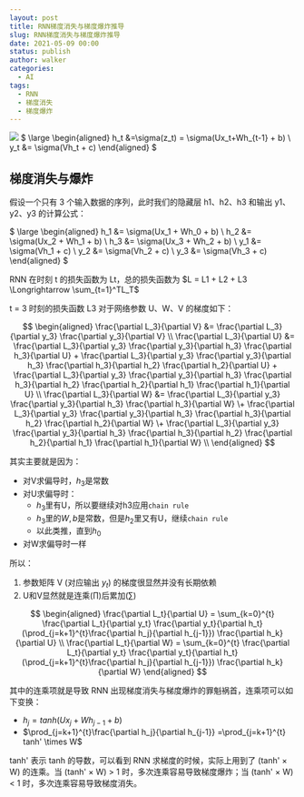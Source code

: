 ```yaml
---
layout: post
title: RNN梯度消失与梯度爆炸推导
slug: RNN梯度消失与梯度爆炸推导
date: 2021-05-09 00:00
status: publish
author: walker
categories: 
  - AI
tags:
  - RNN
  - 梯度消失
  - 梯度爆炸
---
```


![](../assets/1859625-1a8b2a5bad603588.png)
$
\large
\begin{aligned}
h_t &=\sigma(z_t) = \sigma(Ux_t+Wh_{t-1} + b) \\
y_t &= \sigma(Vh_t + c)
\end{aligned}
$

## 梯度消失与爆炸

假设一个只有 3 个输入数据的序列，此时我们的隐藏层 h1、h2、h3 和输出 y1、y2、y3 的计算公式：

$
\large
\begin{aligned}
h_1 &= \sigma(Ux_1 + Wh_0 + b) \\
h_2 &= \sigma(Ux_2 + Wh_1 + b) \\
h_3 &= \sigma(Ux_3 + Wh_2 + b) \\
y_1 &= \sigma(Vh_1 + c) \\
y_2 &= \sigma(Vh_2 + c) \\
y_3 &= \sigma(Vh_3 + c)
\end{aligned}
$

RNN 在时刻 t 的损失函数为 Lt，总的损失函数为 $L = L1 + L2 + L3 \Longrightarrow  \sum_{t=1}^TL_T$

t = 3 时刻的损失函数 L3 对于网络参数 U、W、V 的梯度如下：

$$
\begin{aligned}
\frac{\partial L_3}{\partial V} &= \frac{\partial L_3}{\partial y_3} \frac{\partial y_3}{\partial V} \\
\frac{\partial L_3}{\partial U} &= \frac{\partial L_3}{\partial y_3} \frac{\partial y_3}{\partial h_3} \frac{\partial h_3}{\partial U} + \frac{\partial L_3}{\partial y_3} \frac{\partial y_3}{\partial h_3} \frac{\partial h_3}{\partial h_2} \frac{\partial h_2}{\partial U} + \frac{\partial L_3}{\partial y_3} \frac{\partial y_3}{\partial h_3} \frac{\partial h_3}{\partial h_2} \frac{\partial h_2}{\partial h_1} \frac{\partial h_1}{\partial U} \\
\frac{\partial L_3}{\partial W} &= \frac{\partial L_3}{\partial y_3} \frac{\partial y_3}{\partial h_3} \frac{\partial h_3}{\partial W} 
\+ \frac{\partial L_3}{\partial y_3} \frac{\partial y_3}{\partial h_3} \frac{\partial h_3}{\partial h_2} \frac{\partial h_2}{\partial W} 
\+ \frac{\partial L_3}{\partial y_3} \frac{\partial y_3}{\partial h_3} \frac{\partial h_3}{\partial h_2} \frac{\partial h_2}{\partial h_1} \frac{\partial h_1}{\partial W} \\
\end{aligned}
$$

其实主要就是因为：

* 对V求偏导时，$h_3$是常数
* 对U求偏导时：
    * $h_3$里有U，所以要继续对h3应用`chain rule`
    * $h_3$里的$W, b$是常数，但是$h_2$里又有U，继续`chain rule`
    * 以此类推，直到$h_0$
* 对W求偏导时一样

所以：

1. 参数矩阵 V (对应输出 $y_t$) 的梯度很显然并没有长期依赖
2. U和V显然就是连乘($\prod$)后累加($\sum$) 

$$
\begin{aligned}
\frac{\partial L_t}{\partial U} = \sum_{k=0}^{t} \frac{\partial L_t}{\partial y_t} \frac{\partial y_t}{\partial h_t}
(\prod_{j=k+1}^{t}\frac{\partial h_j}{\partial h_{j-1}})
\frac{\partial h_k}{\partial U} \\
\frac{\partial L_t}{\partial W} = \sum_{k=0}^{t} \frac{\partial L_t}{\partial y_t} \frac{\partial y_t}{\partial h_t}
(\prod_{j=k+1}^{t}\frac{\partial h_j}{\partial h_{j-1}})
\frac{\partial h_k}{\partial W}
\end{aligned}
$$

其中的连乘项就是导致 RNN 出现梯度消失与梯度爆炸的罪魁祸首，连乘项可以如下变换：

* $h_j = tanh(Ux_j + Wh_{j-1} + b)$
* $\prod_{j=k+1}^{t}\frac{\partial h_j}{\partial h_{j-1}} =\prod_{j=k+1}^{t} tanh' \times W$

tanh' 表示 tanh 的导数，可以看到 RNN 求梯度的时候，实际上用到了 (tanh' × W) 的连乘。当 (tanh' × W) > 1 时，多次连乘容易导致梯度爆炸；当 (tanh' × W) < 1 时，多次连乘容易导致梯度消失。
